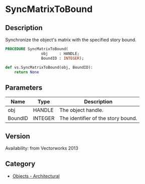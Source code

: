 # SyncMatrixToBound

## Description
Synchronize the object's matrix with the specified story bound.

```pascal
PROCEDURE SyncMatrixToBound(
				obj     : HANDLE;
				BoundID : INTEGER);
```

```python
def vs.SyncMatrixToBound(obj, BoundID):
    return None
```

## Parameters
|Name|Type|Description|
|---|---|---|
|obj|HANDLE|The object handle.|
|BoundID|INTEGER|The identifier of the story bound.|

## Version
Availability: from Vectorworks 2013

## Category
* [Objects - Architectural](../Categories/Objects%20-%20Architectural.md)

